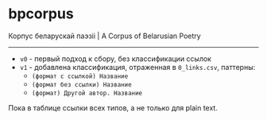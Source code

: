 # bpcorpus
Корпус беларускай паэзіі | A Corpus of Belarusian Poetry

-----
- `v0` - первый подход к сбору, без классификации ссылок
- `v1` - добавлена классификация, отраженная в `0_links.csv`, паттерны:
  - `(формат с ссылкой) Название`
  - `(формат без ссылки) Название`
  - `(формат) Другой автор. Название`

Пока в таблице ссылки всех типов, а не только для plain text.
